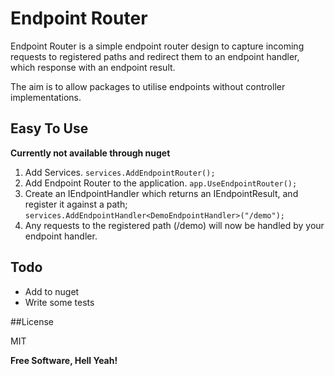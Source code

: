 # Endpoint Router

Endpoint Router is a simple endpoint router design to capture incoming requests to registered paths and redirect them to an endpoint handler, which response with an endpoint result.

The aim is to allow packages to utilise endpoints without controller implementations.

## Easy To Use

**Currently not available through nuget**

1. Add Services.
  ```services.AddEndpointRouter();```
2. Add Endpoint Router to the application. 
    ```app.UseEndpointRouter();```
3. Create an IEndpointHandler which returns an IEndpointResult, and register it against a path;
    ```services.AddEndpointHandler<DemoEndpointHandler>("/demo");```
4. Any requests to the registered path (/demo) will now be handled by your endpoint handler.

## Todo

 - Add to nuget
 - Write some tests

##License

MIT

**Free Software, Hell Yeah!**